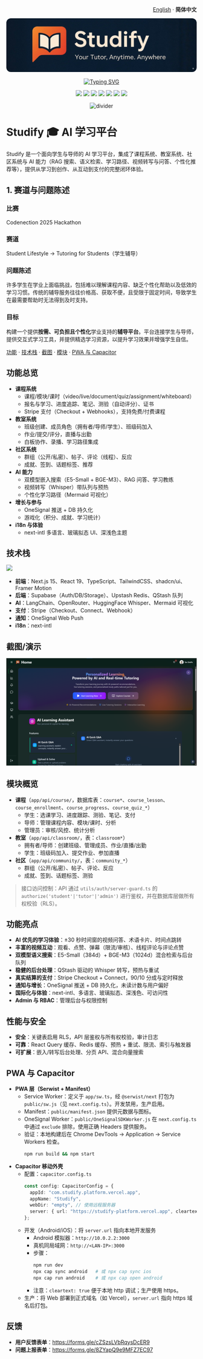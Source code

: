 <!-- 语言切换 | Language Switcher -->
<p align="right">
  <a href="./README.md">English</a> · <b>简体中文</b>
</p>

<!-- Banner -->
<p align="center">
  <img src="./public/slogan.jpg" alt="Studify — Your Tutor, Anytime. Anywhere" style="max-width: 100%; border-radius: 12px;" />
</p>

<!-- Typing SVG -->
<p align="center">
  <a href="https://git.io/typing-svg">
    <img src="https://readme-typing-svg.demolab.com?font=Fira+Code&pause=1000&color=FF7A45&width=700&lines=Welcome+to+Studify!;AI+powered+learning+assistant;Next.js+%2B+Supabase+%2B+LangChain;Course%2C+Classroom%2C+Community+platform" alt="Typing SVG" />
  </a>
</p>

<!-- Badges -->
<p align="center">
  <img src="https://img.shields.io/badge/Next.js-15.5-black?logo=next.js" />
  <img src="https://img.shields.io/badge/Supabase-Postgres-green?logo=supabase" />
  <img src="https://img.shields.io/badge/Upstash-Redis-red?logo=redis" />
  <img src="https://img.shields.io/badge/Stripe-Payments-blue?logo=stripe" />
  <img src="https://img.shields.io/badge/AI-LangChain-orange?logo=openai" />
  <img src="https://img.shields.io/badge/OneSignal-Push%20Notifications-critical?logo=onesignal" />
  <img src="https://img.shields.io/badge/QStash-Queue-00AA88?logo=icloud" />
</p>


<p align="center">
  <img src="https://raw.githubusercontent.com/andreasbm/readme/master/assets/lines/rainbow.png" alt="divider" />
</p>

# Studify 🎓 AI 学习平台

Studify 是一个面向学生与导师的 AI 学习平台，集成了课程系统、教室系统、社区系统与 AI 能力（RAG 搜索、语义检索、学习路径、视频转写与问答、个性化推荐等），提供从学习到创作、从互动到支付的完整闭环体验。


## **1. 赛道与问题陈述**
### 比赛
Codenection 2025 Hackathon

### 赛道
Student Lifestyle → Tutoring for Students（学生辅导）

### 问题陈述
许多学生在学业上面临挑战，包括难以理解课程内容、缺乏个性化帮助以及低效的学习习惯。传统的辅导服务往往价格高、获取不便，且受限于固定时间，导致学生在最需要帮助时无法得到及时支持。

### 目标
构建一个提供**按需、可负担且个性化**学业支持的**辅导平台**。平台连接学生与导师，提供交互式学习工具，并提供精选学习资源，以提升学习效果并增强学生自信。

<p>
  <a href="#功能总览">功能</a> ·
  <a href="#技术栈">技术栈</a> ·
  <a href="#截图演示">截图</a> ·
  <a href="#模块概览">模块</a> ·
  <a href="#pwa-与-capacitor">PWA 与 Capacitor</a>
</p>

## 功能总览

- **课程系统**
  - 课程/模块/课时（video/live/document/quiz/assignment/whiteboard）
  - 报名与学习、进度追踪、笔记、测验（自动评分）、证书
  - Stripe 支付（Checkout + Webhooks），支持免费/付费课程
- **教室系统**
  - 班级创建、成员角色（拥有者/导师/学生）、班级码加入
  - 作业/提交/评分，直播与出勤
  - 白板协作、录播、学习路径集成
- **社区系统**
  - 群组（公开/私密）、帖子、评论（线程）、反应
  - 成就、签到、话题标签、推荐
- **AI 能力**
  - 双模型嵌入搜索（E5-Small + BGE-M3）、RAG 问答、学习教练
  - 视频转写（Whisper）带队列与预热
  - 个性化学习路径（Mermaid 可视化）
- **增长与参与**
  - OneSignal 推送 + DB 持久化
  - 游戏化（积分、成就、学习统计）
- **i18n 与体验**
  - next-intl 多语言、玻璃拟态 UI、深浅色主题

## 技术栈

<p>
  <img src="https://skillicons.dev/icons?i=nextjs,react,ts,tailwind,vercel,nodejs,supabase,postgres,redis,git,github" height="32" />
  </p>

- **前端**：Next.js 15、React 19、TypeScript、TailwindCSS、shadcn/ui、Framer Motion
- **后端**：Supabase（Auth/DB/Storage）、Upstash Redis、QStash 队列
- **AI**：LangChain、OpenRouter、HuggingFace Whisper、Mermaid 可视化
- **支付**：Stripe（Checkout、Connect、Webhook）
- **通知**：OneSignal Web Push
- **i18n**：next-intl

## 截图/演示

<p>
  <img src="./public/homepagess.png" alt="Dashboard" />
</p>

## 模块概览

- **课程**（`app/api/course/`，数据库表：`course*`、`course_lesson`、`course_enrollment`、`course_progress`、`course_quiz_*`）
  - 学生：选课学习、进度跟踪、测验、笔记、支付
  - 导师：管理课程内容、模块/课时、分析
  - 管理员：审核/风控、统计分析
- **教室**（`app/api/classroom/`，表：`classroom*`）
  - 拥有者/导师：创建班级、管理成员、作业/直播/出勤
  - 学生：班级码加入、提交作业、参加直播
- **社区**（`app/api/community/`，表：`community_*`）
  - 群组（公开/私密）、帖子、评论、反应
  - 成就、签到、话题标签、测验

> 接口访问控制：API 通过 `utils/auth/server-guard.ts` 的 `authorize('student'|'tutor'|'admin')` 进行鉴权，并在数据库层做所有权校验（RLS）。

## 功能亮点
- **AI 优先的学习体验**：±30 秒时间窗的视频问答、术语卡片、时间点跳转
- **丰富的视频互动**：观看、点赞、弹幕（限流/审核）、线程评论与评论点赞
- **双模型语义搜索**：E5-Small（384d）+ BGE-M3（1024d）混合检索与后台队列
- **稳健的后台处理**：QStash 驱动的 Whisper 转写，预热与重试
- **真实结算的支付**：Stripe Checkout + Connect，90/10 分成与定时释放
- **通知与增长**：OneSignal 推送 + DB 持久化，未读计数与用户偏好
- **国际化与体验**：next-intl、多语言、玻璃拟态、深浅色、可访问性
- **Admin 与 RBAC**：管理后台与权限控制

## 性能与安全
- **安全**：关键表启用 RLS，API 层鉴权与所有权校验，审计日志
- **可靠**：React Query 缓存、Redis 缓存、预热 + 重试、限流、索引与触发器
- **可扩展**：嵌入/转写后台处理、分页 API、混合向量搜索

## PWA 与 Capacitor

- **PWA 层（Serwist + Manifest）**
  - Service Worker：定义于 `app/sw.ts`，经 `@serwist/next` 打包为 `public/sw.js`（见 `next.config.ts`）。开发禁用，生产启用。
  - Manifest：`public/manifest.json` 提供元数据与图标。
  - OneSignal Worker：`public/OneSignalSDKWorker.js` 在 `next.config.ts` 中通过 `exclude` 排除，使用正确 Headers 提供服务。
  - 验证：本地构建后在 Chrome DevTools → Application → Service Workers 检查。
    ```bash
    npm run build && npm start
    ```
- **Capacitor 移动外壳**
  - 配置：`capacitor.config.ts`
    ```ts
    const config: CapacitorConfig = {
      appId: "com.studify.platform.vercel.app",
      appName: "Studify",
      webDir: "empty", // 使用远程服务器
      server: { url: "https://studify-platform.vercel.app", cleartext: true },
    };
    ```
  - 开发（Android/iOS）：将 `server.url` 指向本地开发服务
    - Android 模拟器：`http://10.0.2.2:3000`
    - 真机同局域网：`http://<LAN-IP>:3000`
    - 步骤：
      ```bash
      npm run dev
      npx cap sync android   # 或 npx cap sync ios
      npx cap run android    # 或 npx cap open android
      ```
    - 注意：`cleartext: true` 便于本地 http 调试；生产使用 https。
  - 生产：将 Web 部署到正式域名（如 Vercel），`server.url` 指向 https 域名后打包。

## 反馈

- **用户反馈表单**：https://forms.gle/cZSzsLVbRqysDcER9
- **问题上报表单**：https://forms.gle/8ZYapQ9e9MFZ7EC97
